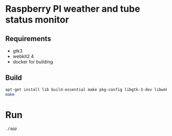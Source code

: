 # Raspberry PI weather and tube status monitor

## Requirements

* gtk3
* webkit2 4
* docker for building

## Build

```sh
apt-get install lib build-essential make pkg-config libgtk-3-dev libwebkit2gtk-4.0-dev
make
```

# Run

```
./app
```
